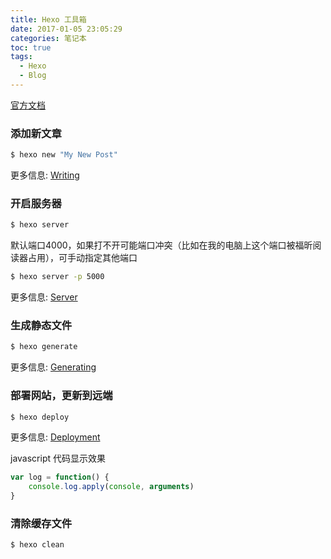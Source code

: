```yaml
---
title: Hexo 工具箱
date: 2017-01-05 23:05:29
categories: 笔记本
toc: true
tags:
  - Hexo
  - Blog
---
```



[官方文档](https://hexo.io/zh-cn/docs/)

### 添加新文章

``` bash
$ hexo new "My New Post"
```

更多信息: [Writing](https://hexo.io/docs/writing.html)

### 开启服务器

``` bash
$ hexo server
```
默认端口4000，如果打不开可能端口冲突（比如在我的电脑上这个端口被福昕阅读器占用），可手动指定其他端口
``` bash
$ hexo server -p 5000

```

<!-- more -->

更多信息: [Server](https://hexo.io/docs/server.html)

### 生成静态文件

``` bash
$ hexo generate
```

更多信息: [Generating](https://hexo.io/docs/generating.html)

### 部署网站，更新到远端

``` bash
$ hexo deploy
```

更多信息: [Deployment](https://hexo.io/docs/deployment.html)

javascript 代码显示效果
``` javascript
var log = function() {
    console.log.apply(console, arguments)
}
```
### 清除缓存文件
``` bash
$ hexo clean
```
